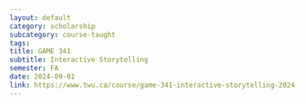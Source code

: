 ```yaml
---
layout: default
category: scholarship
subcategory: course-taught
tags:
title: GAME 341
subtitle: Interactive Storytelling
semester: FA
date: 2024-09-01
link: https://www.twu.ca/course/game-341-interactive-storytelling-2024-2025
---
```

